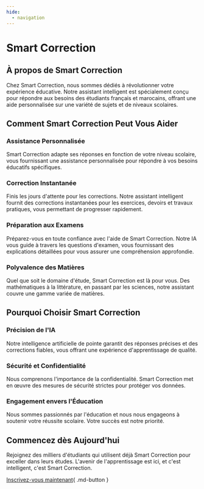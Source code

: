 ```yaml
---
hide:
  - navigation
---
```


# **Smart Correction**

## **À propos de Smart Correction**

Chez Smart Correction, nous sommes dédiés à révolutionner votre expérience éducative. Notre assistant intelligent est spécialement conçu pour répondre aux besoins des étudiants français et marocains, offrant une aide personnalisée sur une variété de sujets et de niveaux scolaires.

## **Comment Smart Correction Peut Vous Aider**

### **Assistance Personnalisée**

Smart Correction adapte ses réponses en fonction de votre niveau scolaire, vous fournissant une assistance personnalisée pour répondre à vos besoins éducatifs spécifiques.

### **Correction Instantanée**

Finis les jours d'attente pour les corrections. Notre assistant intelligent fournit des corrections instantanées pour les exercices, devoirs et travaux pratiques, vous permettant de progresser rapidement.

### **Préparation aux Examens**

Préparez-vous en toute confiance avec l'aide de Smart Correction. Notre IA vous guide à travers les questions d'examen, vous fournissant des explications détaillées pour vous assurer une compréhension approfondie.

### **Polyvalence des Matières**

Quel que soit le domaine d'étude, Smart Correction est là pour vous. Des mathématiques à la littérature, en passant par les sciences, notre assistant couvre une gamme variée de matières.

## **Pourquoi Choisir Smart Correction**

### **Précision de l'IA**

Notre intelligence artificielle de pointe garantit des réponses précises et des corrections fiables, vous offrant une expérience d'apprentissage de qualité.

### **Sécurité et Confidentialité**

Nous comprenons l'importance de la confidentialité. Smart Correction met en œuvre des mesures de sécurité strictes pour protéger vos données.

### **Engagement envers l'Éducation**

Nous sommes passionnés par l'éducation et nous nous engageons à soutenir votre réussite scolaire. Votre succès est notre priorité.

## **Commencez dès Aujourd'hui**

Rejoignez des milliers d'étudiants qui utilisent déjà Smart Correction pour exceller dans leurs études. L'avenir de l'apprentissage est ici, et c'est intelligent, c'est Smart Correction.

[Inscrivez-vous maintenant](https://youai.ai/ais/40eb0bac-eebf-4268-9e91-f5e75f6dcc79){ .md-button }

